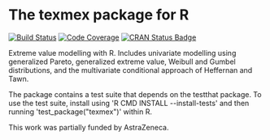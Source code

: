 The texmex package for R
========================

[![Build Status](https://img.shields.io/travis/harrysouthworth/texmex/master.svg)](https://travis-ci.org/harrysouthworth/texmex)
[![Code Coverage](https://codecov.io/github/harrysouthworth/texmex/branch/master/graphs/badge.svg)](https://codecov.io/github/harrysouthworth/texmex)
[![CRAN Status Badge](http://www.r-pkg.org/badges/version/texmex)](https://CRAN.R-project.org/package=texmex)

Extreme value modelling with R. Includes univariate
modelling using generalized Pareto,
generalized extreme value, Weibull and Gumbel
distributions, and the
multivariate conditional approach of Heffernan and
Tawn.

The package contains a test suite that depends on the
testthat package. To use the test suite, install
using 'R CMD INSTALL --install-tests' and then running
'test_package("texmex")' within R.

This work was partially funded by AstraZeneca.
